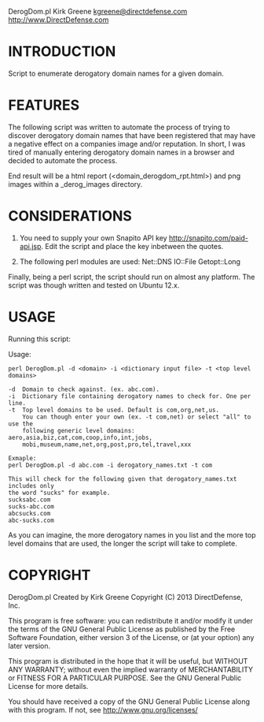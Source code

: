 DerogDom.pl
Kirk Greene <kgreene@directdefense.com>
http://www.DirectDefense.com

INTRODUCTION
============

Script to enumerate derogatory domain names for a given domain.

FEATURES
========

The following script was written to automate the process of
trying to discover derogatory domain names that have been
registered that may have a negative effect on a companies
image and/or reputation. In short, I was tired of manually
entering derogatory domain names in a browser and decided
to automate the process.

End result will be a html report (<domain_derogdom_rpt.html>) 
and png images within a <domain>_derog_images directory.

CONSIDERATIONS
==============

1. You need to supply your own Snapito API key 	http://snapito.com/paid-api.jsp.
	Edit the script and place the key inbetween the quotes.

2. The following perl modules are used:
	Net::DNS
	IO::File
	Getopt::Long

Finally, being a perl script, the script should run on almost any 
platform. The script was though written and tested on Ubuntu 12.x.

USAGE
=====

Running this script:

Usage:

	perl DerogDom.pl -d <domain> -i <dictionary input file> -t <top level domains>

	-d 	Domain to check against. (ex. abc.com).
	-i	Dictionary file containing derogatory names to check for. One per line.
	-t	Top level domains to be used. Default is com,org,net,us.
		You can though enter your own (ex. -t com,net) or select "all" to use the 
		following generic level domains: aero,asia,biz,cat,com,coop,info,int,jobs,
		mobi,museum,name,net,org,post,pro,tel,travel,xxx

	Exmaple:
	perl DerogDom.pl -d abc.com -i derogatory_names.txt -t com

	This will check for the following given that derogatory_names.txt includes only 
	the word "sucks" for example.
	sucksabc.com
	sucks-abc.com
	abcsucks.com
	abc-sucks.com

As you can imagine, the more derogatory names in you list and the more top level
domains that are used, the longer the script will take to complete.

COPYRIGHT
=========

DerogDom.pl
Created by Kirk Greene
Copyright (C) 2013 DirectDefense, Inc.
 
This program is free software: you can redistribute it and/or modify
it under the terms of the GNU General Public License as published by
the Free Software Foundation, either version 3 of the License, or
(at your option) any later version.

This program is distributed in the hope that it will be useful,
but WITHOUT ANY WARRANTY; without even the implied warranty of
MERCHANTABILITY or FITNESS FOR A PARTICULAR PURPOSE.  See the
GNU General Public License for more details.
 
You should have received a copy of the GNU General Public License
along with this program.  If not, see <http://www.gnu.org/licenses/>